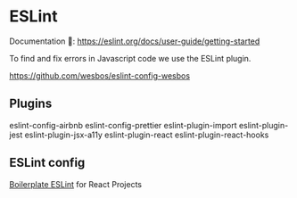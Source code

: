 # ESLint

Documentation 🔗: https://eslint.org/docs/user-guide/getting-started

To find and fix errors in Javascript code we use the ESLint plugin.

https://github.com/wesbos/eslint-config-wesbos

## Plugins

eslint-config-airbnb
eslint-config-prettier
eslint-plugin-import
eslint-plugin-jest
eslint-plugin-jsx-a11y
eslint-plugin-react
eslint-plugin-react-hooks

## ESLint config

[Boilerplate ESLint](/.eslintrc) for React Projects
